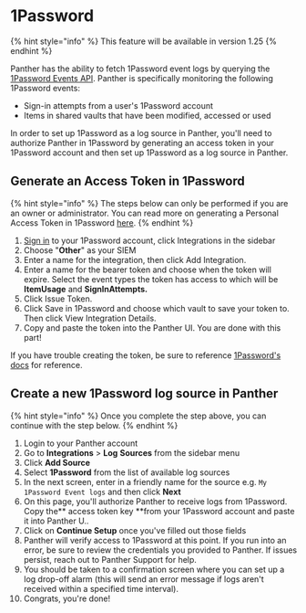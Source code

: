 # 1Password

{% hint style="info" %}
This feature will be available in version 1.25
{% endhint %}

Panther has the ability to fetch 1Password event logs by querying the [1Password Events API](https://support.1password.com/events-api-reference/). Panther is specifically monitoring the following 1Password events:

* Sign-in attempts from a user's 1Password account
* Items in shared vaults that have been modified, accessed or used

In order to set up 1Password as a log source in Panther, you'll need to authorize Panther in 1Password by generating an access token in your 1Password account and then set up 1Password as a log source in Panther.&#x20;

## Generate an Access Token in 1Password

{% hint style="info" %}
The steps below can only be performed if you are an owner or administrator. You can read more on generating a Personal Access Token in 1Password [here](https://docs.github.com/en/github/authenticating-to-github/keeping-your-account-and-data-secure/creating-a-personal-access-token).
{% endhint %}

1. [Sign in](https://start.1password.com/signin) to your 1Password account, click Integrations in the sidebar
2. Choose "**Other**" as your SIEM
3. Enter a name for the integration, then click Add Integration.
4. Enter a name for the bearer token and choose when the token will expire. Select the event types the token has access to which will be **ItemUsage** and **SignInAttempts.**
5. Click Issue Token.
6. Click Save in 1Password and choose which vault to save your token to. Then click View Integration Details.
7. Copy and paste the token into the Panther UI. You are done with this part!

If you have trouble creating the token, be sure to reference [1Password's docs](https://support.1password.com/events-reporting/) for reference.

## Create a new 1Password log source in Panther

{% hint style="info" %}
Once you complete the step above, you can continue with the step below.
{% endhint %}

1. Login to your Panther account
2. Go to **Integrations** > **Log** **Sources** from the sidebar menu
3. Click **Add Source**
4. Select **1Password** from the list of available log sources
5. In the next screen, enter in a friendly name for the source e.g. `My 1Password Event logs` and then click **Next**
6. On this page, you'll authorize Panther to receive logs from 1Password. Copy the** access token key **from your 1Password account and  paste it into Panther U..
7. Click on **Continue Setup** once you've filled out those fields
8. Panther will verify access to 1Password at this point. If you run into an error, be sure to review the credentials you provided to Panther. If issues persist, reach out to Panther Support for help.
9. You should be taken to a confirmation screen where you can set up a log drop-off alarm (this will send an error message if logs aren't received within a specified time interval).
10. Congrats, you're done!

